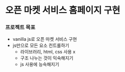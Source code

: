 # 오픈 마켓 서비스 홈페이지 구현
### 프로젝트 목표
- vanilla js로 오픈 마켓 서비스 구현
- js만으로 모든 요소 컨트롤하기
    - 라이브러리, html, css 사용 x
    - 구조 나누는 것이 익숙해지기
    - js 사용에 능숙해지기